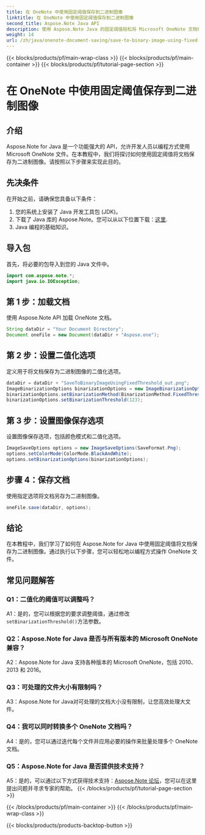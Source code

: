 ```yaml
---
title: 在 OneNote 中使用固定阈值保存到二进制图像
linktitle: 在 OneNote 中使用固定阈值保存到二进制图像
second_title: Aspose.Note Java API
description: 使用 Aspose.Note Java 的固定阈值轻松将 Microsoft OneNote 文档保存为二进制图像。提升您的 OneNote 文件操作能力。
weight: 14
url: /zh/java/onenote-document-saving/save-to-binary-image-using-fixed-threshold/
---
```


{{< blocks/products/pf/main-wrap-class >}}
{{< blocks/products/pf/main-container >}}
{{< blocks/products/pf/tutorial-page-section >}}

# 在 OneNote 中使用固定阈值保存到二进制图像

## 介绍

Aspose.Note for Java 是一个功能强大的 API，允许开发人员以编程方式使用 Microsoft OneNote 文件。在本教程中，我们将探讨如何使用固定阈值将文档保存为二进制图像。请按照以下步骤来实现此目的。

## 先决条件

在开始之前，请确保您具备以下条件：

1. 您的系统上安装了 Java 开发工具包 (JDK)。
2. 下载了 Java 库的 Aspose.Note。您可以从以下位置下载：[这里](https://releases.aspose.com/note/java/).
3. Java 编程的基础知识。

## 导入包

首先，将必要的包导入到您的 Java 文件中。

```java
import com.aspose.note.*;
import java.io.IOException;
```

## 第 1 步：加载文档

使用 Aspose.Note API 加载 OneNote 文档。

```java
String dataDir = "Your Document Directory";
Document oneFile = new Document(dataDir + "Aspose.one");
```

## 第 2 步：设置二值化选项

定义用于将文档保存为二进制图像的二值化选项。

```java
dataDir = dataDir + "SaveToBinaryImageUsingFixedThreshold_out.png";
ImageBinarizationOptions binarizationOptions = new ImageBinarizationOptions();
binarizationOptions.setBinarizationMethod(BinarizationMethod.FixedThreshold);
binarizationOptions.setBinarizationThreshold(123);
```

## 第 3 步：设置图像保存选项

设置图像保存选项，包括颜色模式和二值化选项。

```java
ImageSaveOptions options = new ImageSaveOptions(SaveFormat.Png);
options.setColorMode(ColorMode.BlackAndWhite);
options.setBinarizationOptions(binarizationOptions);
```

## 步骤 4：保存文档

使用指定选项将文档另存为二进制图像。

```java
oneFile.save(dataDir, options);
```

## 结论

在本教程中，我们学习了如何在 Aspose.Note for Java 中使用固定阈值将文档保存为二进制图像。通过执行以下步骤，您可以轻松地以编程方式操作 OneNote 文件。

## 常见问题解答

### Q1：二值化的阈值可以调整吗？

 A1：是的，您可以根据您的要求调整阈值，通过修改`setBinarizationThreshold()`方法参数。

### Q2：Aspose.Note for Java 是否与所有版本的 Microsoft OneNote 兼容？

A2：Aspose.Note for Java 支持各种版本的 Microsoft OneNote，包括 2010、2013 和 2016。

### Q3：可处理的文件大小有限制吗？

A3：Aspose.Note for Java对可处理的文档大小没有限制，让您高效处理大文件。

### Q4：我可以同时转换多个 OneNote 文档吗？

A4：是的，您可以通过迭代每个文件并应用必要的操作来批量处理多个 OneNote 文档。

### Q5：Aspose.Note for Java 是否提供技术支持？

 A5：是的，可以通过以下方式获得技术支持：[Aspose.Note 论坛](https://forum.aspose.com/c/note/28)，您可以在这里提出问题并寻求专家的帮助。
{{< /blocks/products/pf/tutorial-page-section >}}

{{< /blocks/products/pf/main-container >}}
{{< /blocks/products/pf/main-wrap-class >}}

{{< blocks/products/products-backtop-button >}}
